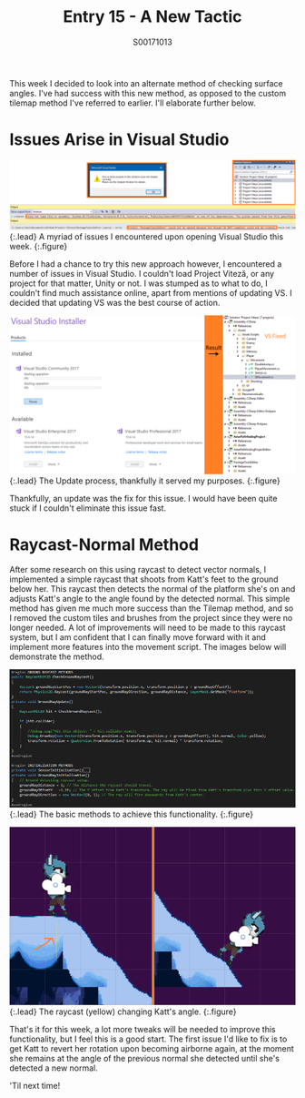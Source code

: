 ﻿---
layout: post
title: Entry 15 - A New Tactic
description: >
  A quick post detailing my change in method regarding control of Katt's angle.
author: S00171013
---

This week I decided to look into an alternate method of checking surface angles. I've had success with this new method,
as opposed to the custom tilemap method I've referred to earlier. I'll elaborate further below.

# Issues Arise in Visual Studio

![Visual Studio Issues](/assets/img/post_images/jack_images/week-15-vs-issues.png){:.lead}
A myriad of issues I encountered upon opening Visual Studio this week.
{:.figure}

Before I had a chance to try this new approach however, I encountered a number of issues in Visual Studio. 
I couldn't load Project Viteză, or any project for that matter, Unity or not. I was stumped as to what to do, I 
couldn't find much assistance online, apart from mentions of updating VS. I decided that updating VS was the best 
course of action.

![Visual Studio Fixed](/assets/img/post_images/jack_images/week-15-vs-fixed.png){:.lead}
The Update process, thankfully it served my purposes.
{:.figure}

Thankfully, an update was the fix for this issue. I would have been quite stuck if I couldn't eliminate this issue
fast.

# Raycast-Normal Method

After some research on this using raycast to detect vector normals, I implemented a simple raycast that shoots from
Katt's feet to the ground below her. This raycast then detects the normal of the platform she's on and adjusts Katt's
angle to the angle found by the detected normal. This simple method has given me much more success than the Tilemap
method, and so I removed the custom tiles and brushes from the project since they were no longer needed. A lot of 
improvements will need to be made to this raycast system, but I am confident that I can finally move forward with 
it and implement more features into the movement script. The images below will demonstrate the method.

![Groundray Methods](/assets/img/post_images/jack_images/week-15-groundray-methods.png){:.lead}
The basic methods to achieve this functionality.
{:.figure}

![Raycast in Action](/assets/img/post_images/jack_images/week-15-raycast.png){:.lead}
The raycast (yellow) changing Katt's angle.
{:.figure}

That's it for this week, a lot more tweaks will be needed to improve this functionality, but I feel this is a good 
start. The first issue I'd like to fix is to get Katt to revert her rotation upon becoming airborne again, at the moment
she remains at the angle of the previous normal she detected until she's detected a new normal.

'Til next time!